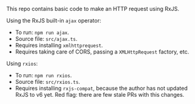 This repo contains basic code to make an HTTP request using RxJS. 

Using the RxJS built-in `ajax` operator:

- To run: `npm run ajax`.
- Source file: `src/ajax.ts`.
- Requires installing `xmlhttprequest`.
- Requires taking care of CORS, passing a `XMLHttpRequest` factory, etc.

Using `rxios`:

- To run: `npm run rxios`.
- Source file: `src/rxios.ts`.
- Requires installing `rxjs-compat`, because the author has not updated RxJS to v6 yet. Red flag: there are few stale PRs with this changes.
